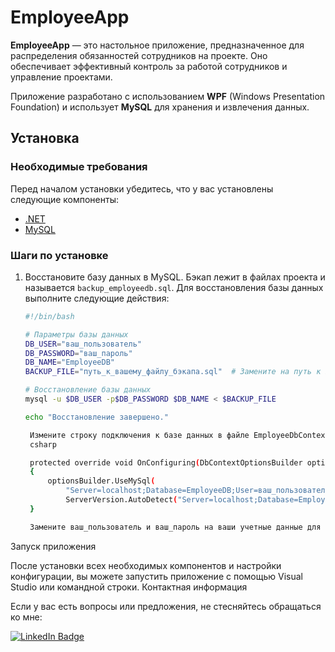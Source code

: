 # EmployeeApp

**EmployeeApp** — это настольное приложение, предназначенное для распределения обязанностей сотрудников на проекте. Оно обеспечивает эффективный контроль за работой сотрудников и управление проектами.

Приложение разработано с использованием **WPF** (Windows Presentation Foundation) и использует **MySQL** для хранения и извлечения данных.

## Установка

### Необходимые требования

Перед началом установки убедитесь, что у вас установлены следующие компоненты:

- [.NET](https://dotnet.microsoft.com/download/dotnet)
- [MySQL](https://dev.mysql.com/downloads/mysql/)

### Шаги по установке

1. Восстановите базу данных в MySQL. Бэкап лежит в файлах проекта и называется `backup_employeedb.sql`. Для восстановления базы данных выполните следующие действия:

   ```bash
   #!/bin/bash

   # Параметры базы данных
   DB_USER="ваш_пользователь"
   DB_PASSWORD="ваш_пароль"
   DB_NAME="EmployeeDB"
   BACKUP_FILE="путь_к_вашему_файлу_бэкапа.sql"  # Замените на путь к backup_employeedb.sql

   # Восстановление базы данных
   mysql -u $DB_USER -p$DB_PASSWORD $DB_NAME < $BACKUP_FILE

   echo "Восстановление завершено."

    Измените строку подключения к базе данных в файле EmployeeDbContext.cs:
    csharp

    protected override void OnConfiguring(DbContextOptionsBuilder optionsBuilder)
    {
        optionsBuilder.UseMySql(
            "Server=localhost;Database=EmployeeDB;User=ваш_пользователь;Password=ваш_пароль;",
            ServerVersion.AutoDetect("Server=localhost;Database=EmployeeDB;User=ваш_пользователь;Password=ваш_пароль;"));
    }

    Замените ваш_пользователь и ваш_пароль на ваши учетные данные для подключения к MySQL.

Запуск приложения

После установки всех необходимых компонентов и настройки конфигурации, вы можете запустить приложение с помощью Visual Studio или командной строки.
Контактная информация

Если у вас есть вопросы или предложения, не стесняйтесь обращаться ко мне:

<a href="https://www.linkedin.com/in/%D0%B1%D0%BE%D1%80%D0%B8%D1%81-%D1%81%D1%82%D0%B0%D1%81%D0%B5%D0%B2-a416b5287/" target="_blank">

<img alt="LinkedIn Badge" src="https://img.shields.io/badge/LinkedIn-blue?style=for-the-badge&logo=linkedin">

</a>

```
